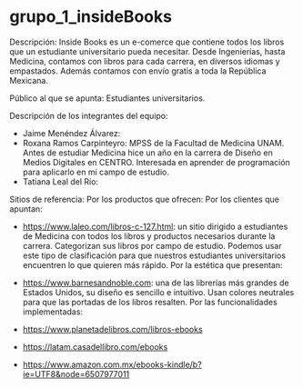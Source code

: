 # grupo_1_insideBooks

Descripción: Inside Books es un e-comerce que contiene todos los libros que un estudiante universitario pueda necesitar. Desde Ingenierías, hasta Medicina, contamos con libros para cada carrera, en diversos idiomas y empastados. Además contamos con envío gratis a toda la República Mexicana.

Público al que se apunta: Estudiantes universitarios.

Descripción de los integrantes del equipo:
- Jaime Menéndez Álvarez:
- Roxana Ramos Carpinteyro: MPSS de la Facultad de Medicina UNAM. Antes de estudiar Medicina hice un año en la carrera de Diseño en Medios Digitales en CENTRO. Interesada en aprender de programación para aplicarlo en mi campo de estudio.
- Tatiana Leal del Río:

Sitios de referencia:
Por los productos que ofrecen:
Por los clientes que apuntan:
* https://www.laleo.com/libros-c-127.html: un sitio dirigido a estudiantes de Medicina con todos los libros y productos necesarios durante la carrera. Categorizan sus libros por campo de estudio. Podemos usar este tipo de clasificación para que nuestros estudiantes universitarios encuentren lo que quieren más rápido.
Por la estética que presentan:
* https://www.barnesandnoble.com: una de las librerías más grandes de Estados Unidos, su diseño es sencillo e intuitivo. Usan colores neutrales para que las portadas de los libros resalten.
Por las funcionalidades implementadas:

* https://www.planetadelibros.com/libros-ebooks
* https://latam.casadellibro.com/ebooks
* https://www.amazon.com.mx/ebooks-kindle/b?ie=UTF8&node=6507977011
